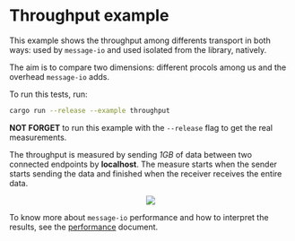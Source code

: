 # Throughput example

This example shows the throughput among differents transport in both ways: used by `message-io` and used isolated from the library, natively.

The aim is to compare two dimensions: different procols among us and the overhead `message-io` adds.

To run this tests, run:
```sh
cargo run --release --example throughput
```

**NOT FORGET** to run this example with the `--release` flag to get the real measurements.

The throughput is measured by sending *1GB* of data between two connected endpoints by **localhost**.
The measure starts when the sender starts sending the data and finished when the receiver receives
the entire data.

<p align="center">
  <img src="https://docs.google.com/drawings/d/e/2PACX-1vRbPf-P6iKnLV8xStrJq5jIiIl7slzRPRMUOf9WbrPgpa5FeBq6N-qSJkx46T41LzppUmVBIemT1pS3/pub?w=697&h=573"/>
</p>

To know more about `message-io` performance and how to interpret the results,
see the [performance](../../docs/performance.md) document.
